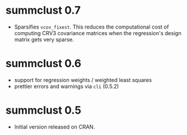 # summclust 0.7

* Sparsifies `vcov_fixest`. This reduces the computational cost of 
  computing CRV3 covariance matrices when the regression's design matrix 
  gets very sparse. 

# summclust 0.6

* support for regression weights / weighted least squares
* prettier errors and warnings via `cli` (0.5.2)

# summclust 0.5

* Initial version released on CRAN. 
